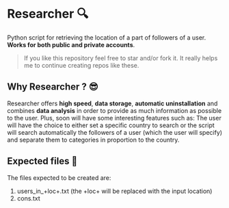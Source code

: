 # Researcher 🔍

Python script for retrieving the location of a part of followers of a user.
**Works for both public and private accounts**.

> If you like this repository feel free to star and/or fork it. It really helps me to continue creating repos like these.

## Why Researcher ? 😎

Researcher offers **high speed**, **data storage**, **automatic uninstallation** and combines **data analysis** in order to provide as much information as possible to the user. Plus, soon will have some interesting features such as: The user will have the choice to either set a specific country to search or the script will search automatically the followers of a user (which the user will specify) and separate them to categories in proportion to the country.

## Expected files 📁
The files expected to be created are:
  1) users_in_+loc+.txt   (the +loc+ will be replaced with the input location)
  2) cons.txt
